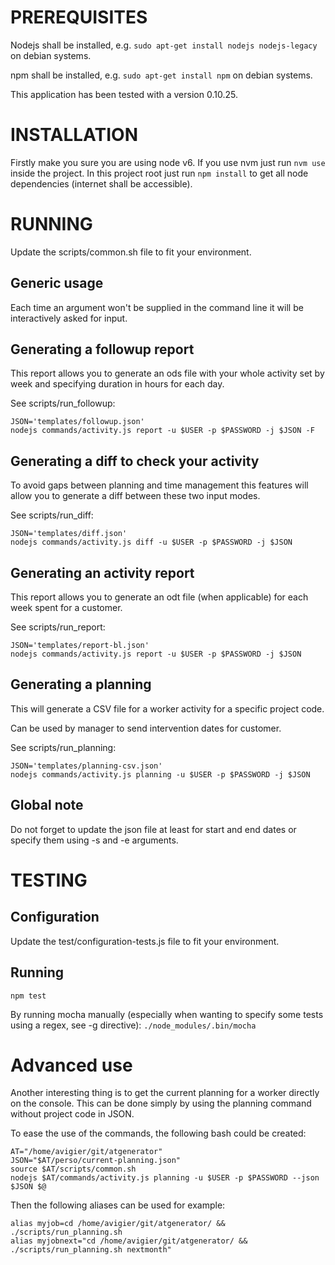 PREREQUISITES
=============

Nodejs shall be installed, e.g. `sudo apt-get install nodejs nodejs-legacy` on debian systems.

npm shall be installed, e.g. `sudo apt-get install npm` on debian systems.

This application has been tested with a version 0.10.25.

INSTALLATION
============

Firstly make you sure you are using node v6. If you use nvm just run `nvm use` inside the project.
In this project root just run `npm install` to get all node dependencies (internet shall be accessible).



RUNNING
=======

Update the scripts/common.sh file to fit your environment.


Generic usage
-------------

Each time an argument won't be supplied in the command line it will be interactively asked for input.

Generating a followup report
-----------------------------

This report allows you to generate an ods file with your whole activity set by week and specifying duration in hours for each day.

See scripts/run_followup:

    JSON='templates/followup.json'
    nodejs commands/activity.js report -u $USER -p $PASSWORD -j $JSON -F

Generating a diff to check your activity
----------------------------------------

To avoid gaps between planning and time management this features will allow you to generate a diff between these two input modes.

See scripts/run_diff:

    JSON='templates/diff.json'
    nodejs commands/activity.js diff -u $USER -p $PASSWORD -j $JSON

Generating an activity report
-----------------------------

This report allows you to generate an odt file (when applicable) for each week spent for a customer.

See scripts/run_report:

    JSON='templates/report-bl.json'
    nodejs commands/activity.js report -u $USER -p $PASSWORD -j $JSON

Generating a planning
---------------------

This will generate a CSV file for a worker activity for a specific project code.

Can be used by manager to send intervention dates for customer.

See scripts/run_planning:

    JSON='templates/planning-csv.json'
    nodejs commands/activity.js planning -u $USER -p $PASSWORD -j $JSON

Global note
-----------

Do not forget to update the json file at least for start and end dates or specify them using -s and -e arguments.

TESTING
=======

Configuration
-------------

Update the test/configuration-tests.js file to fit your environment.


Running
-------


`npm test`


By running mocha manually (especially when wanting to specify some tests using a regex, see -g directive):
`./node_modules/.bin/mocha`

Advanced use
============

Another interesting thing is to get the current planning for a worker directly on the console.
This can be done simply by using the planning command without project code in JSON.

To ease the use of the commands, the following bash could be created:

    AT="/home/avigier/git/atgenerator"
    JSON="$AT/perso/current-planning.json"
    source $AT/scripts/common.sh
    nodejs $AT/commands/activity.js planning -u $USER -p $PASSWORD --json $JSON $@


Then the following aliases can be used for example:

    alias myjob=cd /home/avigier/git/atgenerator/ && ./scripts/run_planning.sh
    alias myjobnext="cd /home/avigier/git/atgenerator/ && ./scripts/run_planning.sh nextmonth"

